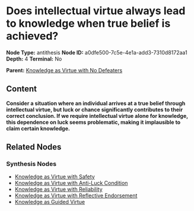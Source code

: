 # Does intellectual virtue always lead to knowledge when true belief is achieved?

**Node Type:** antithesis
**Node ID:** a0dfe500-7c5e-4e1a-add3-7310d8172aa1
**Depth:** 4
**Terminal:** No

**Parent:** [Knowledge as Virtue with No Defeaters](knowledge-as-virtue-with-no-defeaters-synthesis-e1671132-c55e-4c61-9a9c-348d2b22e150.md)

## Content

**Consider a situation where an individual arrives at a true belief through intellectual virtue, but luck or chance significantly contributes to their correct conclusion. If we require intellectual virtue alone for knowledge, this dependence on luck seems problematic, making it implausible to claim certain knowledge.**

## Related Nodes

### Synthesis Nodes

- [Knowledge as Virtue with Safety](knowledge-as-virtue-with-safety-synthesis-ded1b584-3cc1-4b8f-b895-4e66c16ee86f.md)
- [Knowledge as Virtue with Anti-Luck Condition](knowledge-as-virtue-with-anti-luck-condition-synthesis-f5635322-bb0a-4f81-ac4d-4d11a90e333a.md)
- [Knowledge as Virtue with Reliability](knowledge-as-virtue-with-reliability-synthesis-aaab91bd-615d-4731-a2dc-31e2cc5c9c47.md)
- [Knowledge as Virtue with Reflective Endorsement](knowledge-as-virtue-with-reflective-endorsement-synthesis-5420854a-f826-4aef-a009-ba8da6b42eec.md)
- [Knowledge as Guided Virtue](knowledge-as-guided-virtue-synthesis-1b589389-45e0-413e-b8aa-fe6bc084151c.md)
